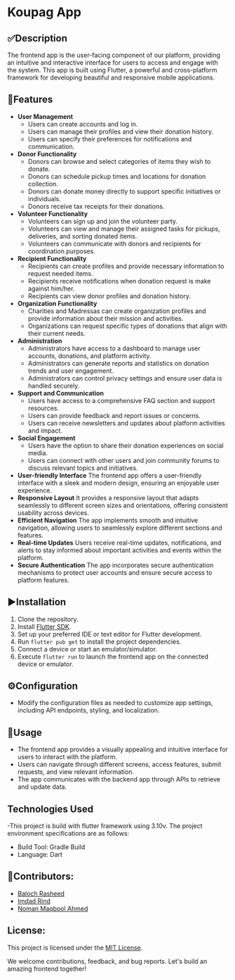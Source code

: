 # Koupag App

## ✅Description
The frontend app is the user-facing component of our platform, providing an intuitive and interactive interface for users to access and engage with the system. This app is built using Flutter, a powerful and cross-platform framework for developing beautiful and responsive mobile applications.

## 🌟Features
- **User Management**
    * Users can create accounts and log in.
    * Users can manage their profiles and view their donation history.
    * Users can specify their preferences for notifications and communication.
- **Donor Functionality**
    * Donors can browse and select categories of items they wish to donate.
    * Donors can schedule pickup times and locations for donation collection.
    * Donors can donate money directly to support specific initiatives or individuals.
    * Donors receive tax receipts for their donations.
- **Volunteer Functionality**
    * Volunteers can sign up and join the volunteer party.
    * Volunteers can view and manage their assigned tasks for pickups, deliveries, and sorting donated items.
    * Volunteers can communicate with donors and recipients for coordination purposes.
- **Recipient Functionality**
    * Recipients can create profiles and provide necessary information to request needed items.
    * Recipients receive notifications when donation request is make against him/her.
    * Recipients can view donor profiles and donation history.
- **Organization Functionality**
    * Charities and Madressas can create organization profiles and provide information about their mission and activities.
    * Organizations can request specific types of donations that align with their current needs.
- **Administration**
    * Administrators have access to a dashboard to manage user accounts, donations, and platform activity.
    * Administrators can generate reports and statistics on donation trends and user engagement.
    * Administrators can control privacy settings and ensure user data is handled securely.
- **Support and Communication**
    * Users have access to a comprehensive FAQ section and support resources.
    * Users can provide feedback and report issues or concerns.
    * Users can receive newsletters and updates about platform activities and impact.
- **Social Engagement**
    * Users have the option to share their donation experiences on social media.
    * Users can connect with other users and join community forums to discuss relevant topics and initiatives.
- **User-friendly Interface** The frontend app offers a user-friendly interface with a sleek and modern design, ensuring an enjoyable user experience.
- **Responsive Layout** It provides a responsive layout that adapts seamlessly to different screen sizes and orientations, offering consistent usability across devices.
- **Efficient Navigation** The app implements smooth and intuitive navigation, allowing users to seamlessly explore different sections and features.
- **Real-time Updates** Users receive real-time updates, notifications, and alerts to stay informed about important activities and events within the platform.
- **Secure Authentication** The app incorporates secure authentication mechanisms to protect user accounts and ensure secure access to platform features.

## ▶️Installation
1. Clone the repository.
2. Install [Flutter SDK](https://flutter.dev/docs/get-started/install).
3. Set up your preferred IDE or text editor for Flutter development.
4. Run `flutter pub get` to install the project dependencies.
5. Connect a device or start an emulator/simulator.
6. Execute `flutter run` to launch the frontend app on the connected device or emulator.

## ⚙️Configuration
- Modify the configuration files as needed to customize app settings, including API endpoints, styling, and localization.

## 🎯Usage
- The frontend app provides a visually appealing and intuitive interface for users to interact with the platform.
- Users can navigate through different screens, access features, submit requests, and view relevant information.
- The app communicates with the backend app through APIs to retrieve and update data.

## Technologies Used
-This project is build with flutter framework using 3.10v. The project environment specifications are as follows:
* Build Tool: Gradle Build
* Language: Dart

## 👥Contributors:
- [Baloch Rasheed](https://github.com/Baloch-Rasheed)
- [Imdad Rind](https://github.com/imdad-rind)
- [Noman Maqbool Ahmed](https://github.com/1103915)

## License:
This project is licensed under the [MIT License](LICENSE).

We welcome contributions, feedback, and bug reports. Let's build an amazing frontend together!
